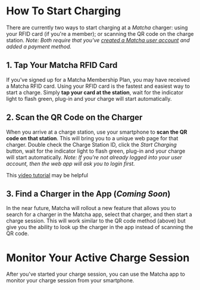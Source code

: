 # How To Start Charging

There are currently two ways to start charging at a _Matcha_ charger: using your RFID card (if you're a member); or scanning the QR code on the charge station. _Note: Both require that you've [created a Matcha user account](https://github.com/Matcha-Electric/manual/blob/main/create-a-user-account.md) and added a payment method._

## 1. Tap Your Matcha RFID Card

If you've signed up for a Matcha Membership Plan, you may have received a Matcha RFID card. Using your RFID card is the fastest and easiest way to start a charge. Simply **tap your card at the station**, wait for the indicator light to flash green, plug-in and your charge will start automatically.

## 2. Scan the QR Code on the Charger

When you arrive at a charge station, use your smartphone to **scan the QR code on that station**. This will bring you to a unique web page for that charger. Double check the Charge Station ID, click the _Start Charging_ button, wait for the indicator light to flash green, plug-in and your charge will start automatically. _Note: If you're not already logged into your user account, then the web app will ask you to login first._ 

This [video tutorial](https://www.loom.com/share/305975c1f22849ef810757b5337f2988?sid=5a6aebca-c771-475a-9aa0-cd83eebe81f6) may be helpful

## 3. Find a Charger in the App (_Coming Soon_)

In the near future, Matcha will rollout a new feature that allows you to search for a charger in the Matcha app, select that charger, and then start a charge session. This will work similar to the QR code method (above) but give you the ability to look up the charger in the app instead of scanning the QR code.

# Monitor Your Active Charge Session

After you've started your charge session, you can use the Matcha app to monitor your charge session from your smartphone. 
